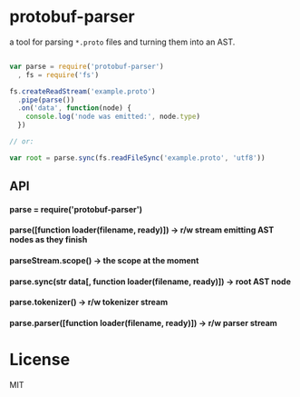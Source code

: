 # protobuf-parser

a tool for parsing `*.proto` files and turning them into an AST.

```javascript

var parse = require('protobuf-parser')
  , fs = require('fs')

fs.createReadStream('example.proto')
  .pipe(parse())
  .on('data', function(node) {
    console.log('node was emitted:', node.type)
  })

// or:

var root = parse.sync(fs.readFileSync('example.proto', 'utf8'))

```

## API

#### parse = require('protobuf-parser')

#### parse([function loader(filename, ready)]) -> r/w stream emitting AST nodes as they finish

#### parseStream.scope() -> the scope at the moment

#### parse.sync(str data[, function loader(filename, ready)]) -> root AST node

#### parse.tokenizer() -> r/w tokenizer stream

#### parse.parser([function loader(filename, ready)]) -> r/w parser stream

# License

MIT

